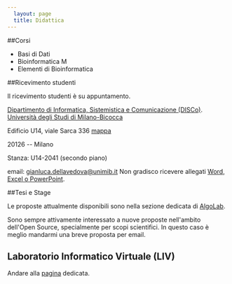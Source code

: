 ```yaml
---
  layout: page
  title: Didattica
---
```


##Corsi

*  Basi di Dati
*  Bioinformatica M
*  Elementi di Bioinformatica

##Ricevimento studenti

Il ricevimento studenti è su appuntamento.


[Dipartimento di Informatica, Sistemistica
e Comunicazione (DISCo)](http://www.disco.unimib.it).
[Università degli Studi di Milano-Bicocca](http://www.unimib.it)

Edificio U14, viale Sarca 336
[mappa](https://www.openstreetmap.org/note/236583)

20126 -- Milano

Stanza: U14-2041 (secondo piano)


email: [gianluca.dellavedova@unimib.it](mailto://gianluca.dellavedova@unimib.it)
Non gradisco ricevere allegati [Word, Excel o PowerPoint](http://www.fsf.org/philosophy/no-word-attachments.html).

##Tesi e Stage

Le proposte attualmente disponibili sono nella sezione dedicata di
[AlgoLab](http://algolab.eu/category/stage/).

Sono sempre attivamente interessato a nuove proposte nell'ambito
dell'Open Source, specialmente per scopi scientifici. In questo caso è
meglio mandarmi una breve proposta per email.


## Laboratorio Informatico Virtuale (LIV)

Andare alla [pagina](/liv) dedicata.
